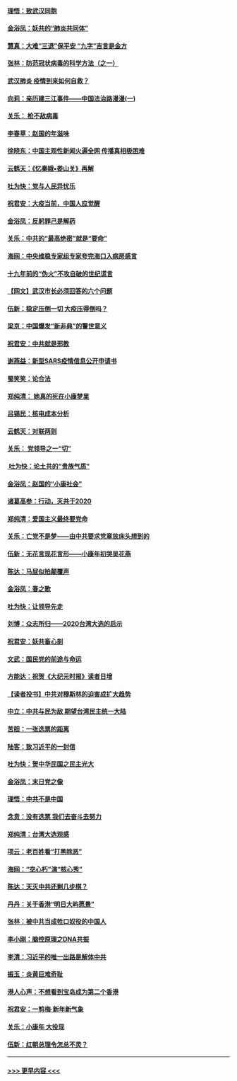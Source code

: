 #### [理悟：致武汉同胞](../pages/nsc993/n11831522.md?t=01301444) 
#### [金浴凤：妖共的“肺炎共同体”](../pages/nsc993/n11829448.md?t=01301444) 
#### [慧真：大难“三退”保平安 “九字”吉言是金方](../pages/nsc993/n11829501.md?t=01301444) 
#### [张林：防范冠状病毒的科学方法（之一）](../pages/nsc993/n11828618.md?t=01301444) 
#### [武汉肺炎 疫情到来如何自救？](../pages/nsc993/n11827632.md?t=01301444) 
#### [向莉：亲历建三江事件——中国法治路漫漫(一)](../pages/nsc993/n11827190.md?t=01301444) 
#### [关乐： 枪不敌病毒](../pages/nsc993/n11826746.md?t=01301444) 
#### [李春草：赵国的年滋味](../pages/nsc993/n11826321.md?t=01301444) 
#### [徐晓东：中国主观性新闻火遍全网 传播真相极困难](../pages/nsc993/n11826508.md?t=01301444) 
#### [云鹤天：《忆秦娥▪娄山关》再解](../pages/nsc993/n11824682.md?t=01301444) 
#### [吐为快：党与人民异忧乐](../pages/nsc993/n11824660.md?t=01301444) 
#### [祝君安：大疫当前，中国人应觉醒](../pages/nsc993/n11821946.md?t=01301444) 
#### [金浴凤：反躬罪己是解药](../pages/nsc993/n11820280.md?t=01301444) 
#### [关乐：中共的“最高绝密”就是“要命”](../pages/nsc993/n11816946.md?t=01301444) 
#### [海网：中央维稳专家组专家夸完海口入病房感言](../pages/nsc993/n11815138.md?t=01301444) 
#### [十九年前的“伪火”不攻自破的世纪谎言](../pages/nsc993/n11813238.md?t=01301444) 
#### [【网文】武汉市长必须回答的六个问题](../pages/nsc993/n11813848.md?t=01301444) 
#### [伍新：稳定压倒一切 大疫压得倒吗？](../pages/nsc993/n11812634.md?t=01301444) 
#### [梁京：中国爆发“新非典”的警世意义](../pages/nsc993/n11812554.md?t=01301444) 
#### [祝君安：中共就是邪教](../pages/nsc993/n11812431.md?t=01301444) 
#### [谢燕益：新型SARS疫情信息公开申请书](../pages/nsc993/n11808840.md?t=01301444) 
#### [蜀笑笑：论合法](../pages/nsc993/n11808064.md?t=01301444) 
#### [郑纯清： 她真的死在小康梦里](../pages/nsc993/n11806623.md?t=01301444) 
#### [吕锡民：核电成本分析](../pages/nsc993/n11806284.md?t=01301444) 
#### [云鹤天：对联两则](../pages/nsc993/n11805957.md?t=01301444) 
#### [关乐： 党领导之一“切”](../pages/nsc993/n11804505.md?t=01301444) 
#### [ 吐为快：论土共的“贵族气质”](../pages/nsc993/n11804490.md?t=01301444) 
#### [金浴凤：赵国的“小康社会”](../pages/nsc993/n11804452.md?t=01301444) 
#### [诸葛高参：行动，灭共于2020](../pages/nsc993/n11804120.md?t=01301444) 
#### [郑纯清：爱国主义最终要党命](../pages/nsc993/n11802197.md?t=01301444) 
#### [关乐：亡党不是梦——由中共要求党章放床头想到的](../pages/nsc993/n11802156.md?t=01301444) 
#### [伍新：无花言现花言形——小康年初哭吴花燕](../pages/nsc993/n11800044.md?t=01301444) 
#### [陈达：马屁似拍颠覆声](../pages/nsc993/n11800010.md?t=01301444) 
#### [金浴凤：春之歌](../pages/nsc993/n11797687.md?t=01301444) 
#### [吐为快：让领导先走](../pages/nsc993/n11797512.md?t=01301444) 
#### [刘博：众志所归——2020台湾大选的启示](../pages/nsc993/n11796878.md?t=01301444) 
#### [祝君安：妖共畜心剖](../pages/nsc993/n11794273.md?t=01301444) 
#### [文武：国民党的前途与命运](../pages/nsc993/n11794198.md?t=01301444) 
#### [方能达：祝贺《大纪元时报》读者日增](../pages/nsc993/n11793807.md?t=01301444) 
#### [【读者投书】中共对穆斯林的迫害成扩大趋势](../pages/nsc993/n11791371.md?t=01301444) 
#### [中立：中共与民为敌 期望台湾民主统一大陆](../pages/nsc993/n11790392.md?t=01301444) 
#### [苦胆：一张选票的距离](../pages/nsc993/n11788914.md?t=01301444) 
#### [陆客：致习近平的一封信](../pages/nsc993/n11788867.md?t=01301444) 
#### [吐为快：贺中华民国之民主光大](../pages/nsc993/n11788618.md?t=01301444) 
#### [金浴凤：末日党之像](../pages/nsc993/n11787475.md?t=01301444) 
#### [理悟：中共不是中国](../pages/nsc993/n11787463.md?t=01301444) 
#### [念贲：没有选票  我们去奋斗去努力](../pages/nsc993/n11787398.md?t=01301444) 
#### [郑纯清：台湾大选观感](../pages/nsc993/n11786210.md?t=01301444) 
#### [项云：老百姓看“打黑除恶”](../pages/nsc993/n11785398.md?t=01301444) 
#### [海网：“空心朽”演“核心秀”](../pages/nsc993/n11783874.md?t=01301444) 
#### [陈达：天灭中共还剩几步棋？](../pages/nsc993/n11783719.md?t=01301444) 
#### [丹丹：关于香港“明日大屿愿景”](../pages/nsc993/n11783273.md?t=01301444) 
#### [张林：被中共当成牲口奴役的中国人](../pages/nsc993/n11782397.md?t=01301444) 
#### [李小刚：脑控原理之DNA共振](../pages/nsc993/n11780962.md?t=01301444) 
#### [李清：习近平的唯一出路是解体中共](../pages/nsc993/n11780866.md?t=01301444) 
#### [振玉：炎黄巨难奇耻](../pages/nsc993/n11779632.md?t=01301444) 
#### [港人心声：不想看到宝岛成为第二个香港](../pages/nsc993/n11778817.md?t=01301444) 
#### [祝君安：一剪梅‧新年新气象](../pages/nsc993/n11776340.md?t=01301444) 
#### [关乐：小康年 大役现](../pages/nsc993/n11774213.md?t=01301444) 
#### [伍新：红朝总理令怎总不灵？](../pages/nsc993/n11770813.md?t=01301444) 

----
#### [ >>> 更早内容 <<< ](../indexes/nsc993-earlier.md)
